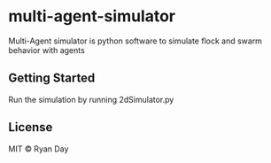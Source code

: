 # multi-agent-simulator
Multi-Agent simulator is python software to simulate flock and swarm behavior with agents

## Getting Started

Run the simulation by running 2dSimulator.py

## License

MIT © Ryan Day
